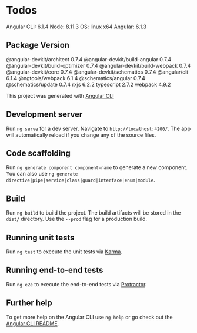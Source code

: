 # Todos

Angular CLI: 6.1.4
Node: 8.11.3
OS: linux x64
Angular: 6.1.3

Package                           Version
-----------------------------------------------------------
@angular-devkit/architect         0.7.4
@angular-devkit/build-angular     0.7.4
@angular-devkit/build-optimizer   0.7.4
@angular-devkit/build-webpack     0.7.4
@angular-devkit/core              0.7.4
@angular-devkit/schematics        0.7.4
@angular/cli                      6.1.4
@ngtools/webpack                  6.1.4
@schematics/angular               0.7.4
@schematics/update                0.7.4
rxjs                              6.2.2
typescript                        2.7.2
webpack                           4.9.2

This project was generated with [Angular CLI](https://github.com/angular/angular-cli)

## Development server

Run `ng serve` for a dev server. Navigate to `http://localhost:4200/`. The app will automatically reload if you change any of the source files.

## Code scaffolding

Run `ng generate component component-name` to generate a new component. You can also use `ng generate directive|pipe|service|class|guard|interface|enum|module`.

## Build

Run `ng build` to build the project. The build artifacts will be stored in the `dist/` directory. Use the `--prod` flag for a production build.

## Running unit tests

Run `ng test` to execute the unit tests via [Karma](https://karma-runner.github.io).

## Running end-to-end tests

Run `ng e2e` to execute the end-to-end tests via [Protractor](http://www.protractortest.org/).

## Further help

To get more help on the Angular CLI use `ng help` or go check out the [Angular CLI README](https://github.com/angular/angular-cli/blob/master/README.md).
